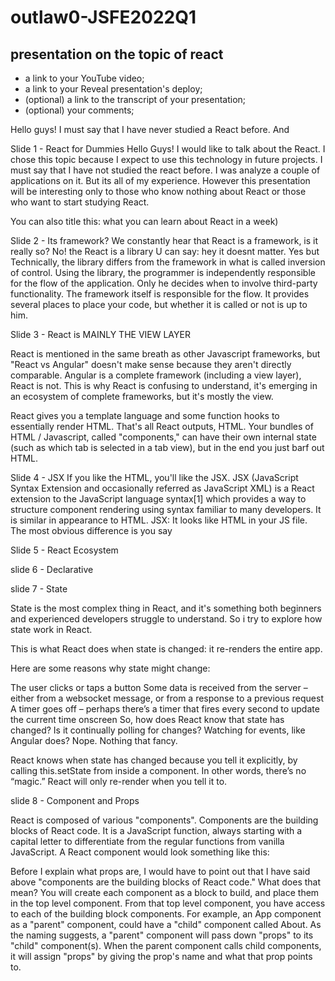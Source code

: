 # outlaw0-JSFE2022Q1
## presentation on the topic of react
- a link to your YouTube video;
- a link to your Reveal presentation's deploy;
- (optional) a link to the transcript of your presentation;
- (optional) your comments;


Hello guys!
I must say that I have never studied a React before. 
And 

Slide 1 - React for Dummies
Hello Guys! I would like to talk about the React. I chose this topic because I expect to use this technology in future projects.
I must say that I have not studied the react before. 
I was analyze a couple of applications on it. But its all of my experience.
However this presentation will be interesting only to those who know nothing about React or those who want to start studying React.

You can also title this: what you can learn about React in a week)

Slide 2 - Its framework?
We constantly hear that React is a framework, is it really so?
No! the React is a library
U can say: hey it doesnt matter. 
Yes but Technically, the library differs from the framework in what is called inversion of control.
Using the library, the programmer is independently responsible for the flow of the application. Only he decides when to involve third-party functionality.
The framework itself is responsible for the flow. It provides several places to place your code, but whether it is called or not is up to him.

Slide 3 - React is MAINLY THE VIEW LAYER

React is mentioned in the same breath as other Javascript frameworks, but "React vs Angular" doesn't make sense because they aren't directly comparable. Angular is a complete framework (including a view layer), React is not. This is why React is confusing to understand, it's emerging in an ecosystem of complete frameworks, but it's mostly the view.

React gives you a template language and some function hooks to essentially render HTML. That's all React outputs, HTML. Your bundles of HTML / Javascript, called "components," can have their own internal state (such as which tab is selected in a tab view), but in the end you just barf out HTML.

Slide 4 - JSX
If you like the HTML, you'll like the JSX.
JSX (JavaScript Syntax Extension and occasionally referred as JavaScript XML) is a React extension to the JavaScript language syntax[1] which provides a way to structure component rendering using syntax familiar to many developers. It is similar in appearance to HTML.
JSX: It looks like HTML in your JS file. The most obvious difference is you say


Slide 5 - React Ecosystem



slide 6 - Declarative



slide 7 - State 

State is the most complex thing in React, and it's something both beginners and experienced developers struggle to understand. 
So i try to explore how state work in React.

This is what React does when state is changed: it re-renders the entire app.

Here are some reasons why state might change:

The user clicks or taps a button
Some data is received from the server – either from a websocket message, or from a response to a previous request
A timer goes off – perhaps there’s a timer that fires every second to update the current time onscreen
So, how does React know that state has changed? Is it continually polling for changes? Watching for events, like Angular does? Nope. Nothing that fancy.

React knows when state has changed because you tell it explicitly, by calling this.setState from inside a component. In other words, there’s no “magic.” React will only re-render when you tell it to.

slide 8 - Component and Props

React is composed of various "components". Components are the building blocks of React code. It is a JavaScript function, always starting with a capital letter to differentiate from the regular functions from vanilla JavaScript. A React component would look something like this:

Before I explain what props are, I would have to point out that I have said above "components are the building blocks of React code." What does that mean? You will create each component as a block to build, and place them in the top level component. From that top level component, you have access to each of the building block components. For example, an App component as a "parent" component, could have a "child" component called About. As the naming suggests, a "parent" component will pass down "props" to its "child" component(s). When the parent component calls child components, it will assign "props" by giving the prop's name and what that prop points to.